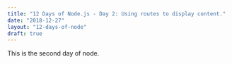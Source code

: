 ```yaml
---
title: "12 Days of Node.js - Day 2: Using routes to display content."
date: "2018-12-27"
layout: "12-days-of-node"
draft: true
---
```


This is the second day of node.

